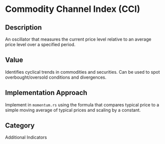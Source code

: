 # Commodity Channel Index (CCI)

## Description
An oscillator that measures the current price level relative to an average price level over a specified period.

## Value
Identifies cyclical trends in commodities and securities. Can be used to spot overbought/oversold conditions and divergences.

## Implementation Approach
Implement in `momentum.rs` using the formula that compares typical price to a simple moving average of typical prices and scaling by a constant.

## Category
Additional Indicators

